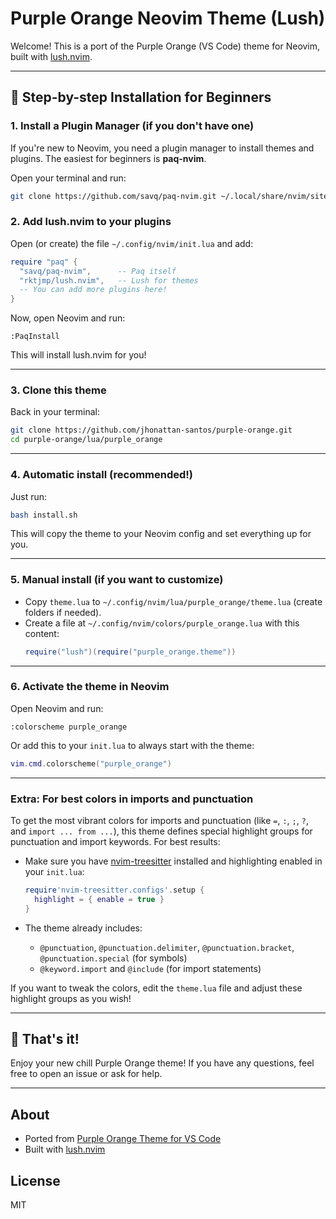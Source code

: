 # Purple Orange Neovim Theme (Lush)

Welcome! This is a port of the Purple Orange (VS Code) theme for Neovim, built with [lush.nvim](https://github.com/rktjmp/lush.nvim).

---

## 🚀 Step-by-step Installation for Beginners

### 1. Install a Plugin Manager (if you don't have one)

If you're new to Neovim, you need a plugin manager to install themes and plugins. The easiest for beginners is **paq-nvim**.

Open your terminal and run:

```sh
git clone https://github.com/savq/paq-nvim.git ~/.local/share/nvim/site/pack/paqs/start/paq-nvim
```

### 2. Add lush.nvim to your plugins

Open (or create) the file `~/.config/nvim/init.lua` and add:

```lua
require "paq" {
  "savq/paq-nvim",      -- Paq itself
  "rktjmp/lush.nvim",   -- Lush for themes
  -- You can add more plugins here!
}
```

Now, open Neovim and run:

```
:PaqInstall
```

This will install lush.nvim for you!

---

### 3. Clone this theme

Back in your terminal:

```sh
git clone https://github.com/jhonattan-santos/purple-orange.git
cd purple-orange/lua/purple_orange
```

---

### 4. Automatic install (recommended!)

Just run:

```sh
bash install.sh
```

This will copy the theme to your Neovim config and set everything up for you.

---

### 5. Manual install (if you want to customize)

- Copy `theme.lua` to `~/.config/nvim/lua/purple_orange/theme.lua` (create folders if needed).
- Create a file at `~/.config/nvim/colors/purple_orange.lua` with this content:
  ```lua
  require("lush")(require("purple_orange.theme"))
  ```

---

### 6. Activate the theme in Neovim

Open Neovim and run:

```
:colorscheme purple_orange
```

Or add this to your `init.lua` to always start with the theme:

```lua
vim.cmd.colorscheme("purple_orange")
```

---

### Extra: For best colors in imports and punctuation

To get the most vibrant colors for imports and punctuation (like `=`, `:`, `;`, `?`, and `import ... from ...`), this theme defines special highlight groups for punctuation and import keywords. For best results:

- Make sure you have [nvim-treesitter](https://github.com/nvim-treesitter/nvim-treesitter) installed and highlighting enabled in your `init.lua`:

  ```lua
  require'nvim-treesitter.configs'.setup {
    highlight = { enable = true }
  }
  ```

- The theme already includes:
  - `@punctuation`, `@punctuation.delimiter`, `@punctuation.bracket`, `@punctuation.special` (for symbols)
  - `@keyword.import` and `@include` (for import statements)

If you want to tweak the colors, edit the `theme.lua` file and adjust these highlight groups as you wish!

---

## 🎉 That's it!

Enjoy your new chill Purple Orange theme! If you have any questions, feel free to open an issue or ask for help.

---

## About

- Ported from [Purple Orange Theme for VS Code](https://github.com/jhonattan-santos/purple-orange)
- Built with [lush.nvim](https://github.com/rktjmp/lush.nvim)

## License

MIT
